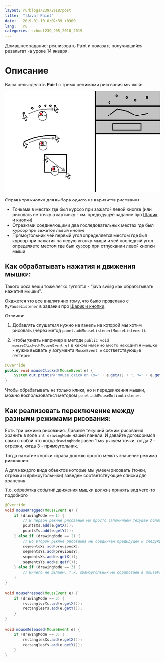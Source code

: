 ```yaml
---
layout: ru/blogs/239/2018/post
title:  "[Java] Paint"
date:   2019-01-10 0:02:39 +0300
lang:   ru
categories: school239_105_2018_2019
---
```


Домашнее задание: реализовать Paint и показать получившийся резальтат на уроке 14 января.

Описание
===========================

Ваша цель сделать **Paint** с тремя режимами рисования мышкой:

![Paint](/static/2019/01/10/paint.png)

Справа три кнопки для выбора одного из вариантов рисования:

 - Точками в местах где был курсор при зажатой левой кнопке (или рисовать не точку а картинку - см. предыдущее задание про [Шарик и кнопки](/blogs/239/2018/school239_105_2018_2019/2018/12/15/java-gui-ball.html))
 - Отрезками соединяющими два последовательных местах где был курсор при зажатой левой кнопке
 - Прямоугольник чей первый угол определяется местом где был курсор при нажатии на левую кнопку мыши и чей последний угол определяетс местом где был курсор при отпускании левой кнопки мыши

Как обрабатывать нажатия и движения мышки:
------------------------------

Такого рода вещи тоже легко гуглятся - "java swing как обрабатывать нажатия мышки".

Окажется что все аналогично тому, что было проделано с ```MyPauseListener``` в задании про [Шарик и кнопки](/blogs/239/2018/school239_105_2018_2019/2018/12/15/java-gui-ball.html).

Отличия:

1) Добавлять слушателя нужно на панель на которой мы хотим рисовать (через метод ```panel.addMouseListener(MouseListener)```).

2) Чтобы узнать например в методе ```public void mouseClicked(MouseEvent e)``` в каком именно месте находится мышка - нужно вызвать у аргумента ```MouseEvent e``` соответствующие геттеры:

```java
@Override
public void mouseClicked(MouseEvent e) {
    System.out.println("Mouse click on (x=" + e.getX() + ", y=" + e.getY() + ")");
}
```

Чтобы обрабатывать не только клики, но и передвижения мышки, можно воспользоваться методом ``panel.addMouseMotionListener``.

Как реализовать переключение между разными режимами рисования:
-----------------------------------

Есть три режима рисования. Давайте текущий режим рисования хранить в поле ```int drawingMode``` нашей панели. И давайте договоримся сами с собой что когда ```drawingMode``` равен 1 мы рисуем точки, когда 2 - отрезки, когда 3 - прямоугольник.

Тогда нажатие кнопки справа должно просто менять значение режима рисования.

А для каждого вида объектов которые мы умеем рисовать (точки, отрезки и прямоугольники) заведем соответствующие списки для хранения.

Т.о. обработка событий движения мышки должна принять вид чего-то подобного:

```java
@Override
void mouseDragged(MouseEvent e) {
    if (drawingMode == 1) {
        // В первом режиме рисования мы просто запоминаем текущее положение курсора как еще один кружочек который надо нарисовать
        pointsXs.add(e.getX());
        pointsYs.add(e.getY());
    } else if (drawingMode == 2) {
        // Во втором режиме рисования мы соединяем предыдущее и следующее местоположение мышки
        segmentsXs.add(previousX);
        segmentsYs.add(previousY);
        segmentsXs.add(e.getX());
        segmentsYs.add(e.getY());
    } else if (drawingMode == 3) {
        // Ничего не делаем, т.к. прямоугольник мы обработаем в mousePressed и mouseReleased
    }
}

void mousePressed(MouseEvent e) {
    if (drawingMode == 3) {
        rectanglesXs.add(e.getX());
        rectanglesYs.add(e.getY());
    }
}

void mouseReleased(MouseEvent e) {
    if (drawingMode == 3) {
        rectanglesXs.add(e.getX());
        rectanglesYs.add(e.getY());
    }
}
```

